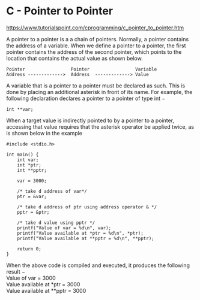 # C - Pointer to Pointer
https://www.tutorialspoint.com/cprogramming/c_pointer_to_pointer.htm  

A pointer to a pointer is a a chain of pointers. Normally, a pointer contains the address of a variable. When we define a pointer to a pointer, the first pointer contains the address of the second pointer, which points to the location that contains the actual value as shown below.
```
Pointer                 Pointer                 Variable
Address ------------->  Address  -------------> Value
```
A variable that is a pointer to a pointer must be declared as such. This is done by placing an additional asterisk in front of its name. For example, the following declaration declares a pointer to a pointer of type int −
```
int **var;
```
When a target value is indirectly pointed to by a pointer to a pointer, accessing that value requires that the asterisk operator be applied twice, as is shown below in the example 
```
#include <stdio.h>

int main() {
    int var;
    int *ptr;
    int **pptr;

    var = 3000;

    /* take d address of var*/
    ptr = &var;

    /* take d address of ptr using address operator & */
    pptr = &ptr;

    /* take d value using pptr */
    printf("Value of var = %d\n", var);
    printf("Value available at *ptr = %d\n", *ptr);
    printf("Value available at **pptr = %d\n", **pptr);

    return 0;
}
```
When the above code is compiled and executed, it produces the following result −  
Value of var = 3000  
Value available at *ptr = 3000  
Value available at **pptr = 3000  